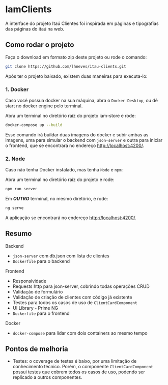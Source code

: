 # IamClients

A interface do projeto Itaú Clientes foi inspirada em páginas e tipografias das páginas do itaú na web.

## Como rodar o projeto

Faça o download em formato zip deste projeto ou rode o comando:

```zsh
git clone https://github.com/lhneves/itau-clients.git
```

Após ter o projeto baixado, existem duas maneiras para executa-lo:

### 1. Docker

Caso você possua docker na sua máquina, abra o `Docker Desktop`, ou dê start no docker engine pelo terminal.

Abra um terminal no diretório raíz do projeto iam-store e rode:

```zsh
docker-compose up --build
```

Esse comando irá buildar duas imagens do docker e subir ambas as imagens, uma para simular o backend com `json-server` e outra para iniciar o frontend, que se encontrará no endereço [http://localhost:4200/](http://localhost:4200/).

### 2. Node

Caso não tenha Docker instalado, mas tenha `Node` e `npm`:

Abra um terminal no diretório raíz do projeto e rode:

```zsh
npm run server
```

Em _**OUTRO**_ terminal, no mesmo diretório, e rode:

```zsh
ng serve
```

A aplicação se encontrará no endereço [http://localhost:4200/](http://localhost:4200/).

## Resumo

Backend

- `json-server` com db.json com lista de clientes
- `Dockerfile` para o backend

Frontend

- Responsividade
- Requests http para json-server, cobrindo todas operações CRUD
- Validação de formulário
- Validação de criação de clientes com código já existente
- Testes para todos os casos de uso de `ClientCardComponent`
- UI Library - Prime NG
- `Dockerfile` para o frontend

Docker

- `docker-compose` para lidar com dois containers ao mesmo tempo

## Pontos de melhoria

- Testes: o coverage de testes é baixo, por uma limitação de conhecimento técnico. Porém, o componente `ClientCardComponent` possui testes que cobrem todos os casos de uso, podendo ser replicado a outros componentes.
